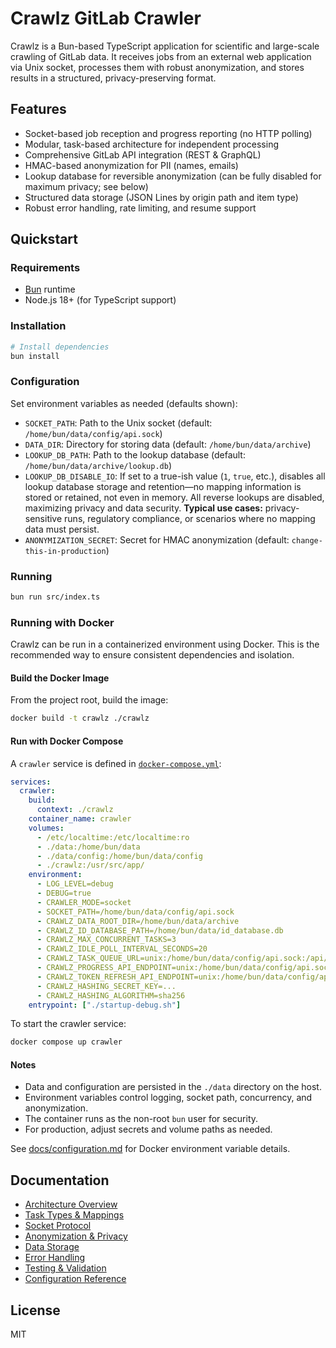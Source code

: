 # Crawlz GitLab Crawler

Crawlz is a Bun-based TypeScript application for scientific and large-scale crawling of GitLab data. It receives jobs from an external web application via Unix socket, processes them with robust anonymization, and stores results in a structured, privacy-preserving format.

## Features

- Socket-based job reception and progress reporting (no HTTP polling)
- Modular, task-based architecture for independent processing
- Comprehensive GitLab API integration (REST & GraphQL)
- HMAC-based anonymization for PII (names, emails)
- Lookup database for reversible anonymization (can be fully disabled for maximum privacy; see below)
- Structured data storage (JSON Lines by origin path and item type)
- Robust error handling, rate limiting, and resume support

## Quickstart

### Requirements

- [Bun](https://bun.sh) runtime
- Node.js 18+ (for TypeScript support)

### Installation

```bash
# Install dependencies
bun install
```

### Configuration

Set environment variables as needed (defaults shown):

- `SOCKET_PATH`: Path to the Unix socket (default: `/home/bun/data/config/api.sock`)
- `DATA_DIR`: Directory for storing data (default: `/home/bun/data/archive`)
- `LOOKUP_DB_PATH`: Path to the lookup database (default: `/home/bun/data/archive/lookup.db`)
- `LOOKUP_DB_DISABLE_IO`: If set to a true-ish value (`1`, `true`, etc.), disables all lookup database storage and retention—no mapping information is stored or retained, not even in memory. All reverse lookups are disabled, maximizing privacy and data security.
  **Typical use cases:** privacy-sensitive runs, regulatory compliance, or scenarios where no mapping data must persist.
- `ANONYMIZATION_SECRET`: Secret for HMAC anonymization (default: `change-this-in-production`)

### Running

```bash
bun run src/index.ts
```

### Running with Docker

Crawlz can be run in a containerized environment using Docker. This is the recommended way to ensure consistent dependencies and isolation.

#### Build the Docker Image

From the project root, build the image:

```bash
docker build -t crawlz ./crawlz
```

#### Run with Docker Compose

A `crawler` service is defined in [`docker-compose.yml`](../docker-compose.yml):

```yaml
services:
  crawler:
    build:
      context: ./crawlz
    container_name: crawler
    volumes:
      - /etc/localtime:/etc/localtime:ro
      - ./data:/home/bun/data
      - ./data/config:/home/bun/data/config
      - ./crawlz:/usr/src/app/
    environment:
      - LOG_LEVEL=debug
      - DEBUG=true
      - CRAWLER_MODE=socket
      - SOCKET_PATH=/home/bun/data/config/api.sock
      - CRAWLZ_DATA_ROOT_DIR=/home/bun/data/archive
      - CRAWLZ_ID_DATABASE_PATH=/home/bun/data/id_database.db
      - CRAWLZ_MAX_CONCURRENT_TASKS=3
      - CRAWLZ_IDLE_POLL_INTERVAL_SECONDS=20
      - CRAWLZ_TASK_QUEUE_URL=unix:/home/bun/data/config/api.sock:/api/internal/jobs/open
      - CRAWLZ_PROGRESS_API_ENDPOINT=unix:/home/bun/data/config/api.sock:/api/internal/jobs/progress
      - CRAWLZ_TOKEN_REFRESH_API_ENDPOINT=unix:/home/bun/data/config/api.sock:/api/internal/refresh-token
      - CRAWLZ_HASHING_SECRET_KEY=...
      - CRAWLZ_HASHING_ALGORITHM=sha256
    entrypoint: ["./startup-debug.sh"]
```

To start the crawler service:

```bash
docker compose up crawler
```

#### Notes

- Data and configuration are persisted in the `./data` directory on the host.
- Environment variables control logging, socket path, concurrency, and anonymization.
- The container runs as the non-root `bun` user for security.
- For production, adjust secrets and volume paths as needed.

See [docs/configuration.md](./docs/configuration.md) for Docker environment variable details.


## Documentation

- [Architecture Overview](./docs/architecture.md)
- [Task Types & Mappings](./docs/task-types.md)
- [Socket Protocol](./docs/socket-protocol.md)
- [Anonymization & Privacy](./docs/anonymization.md)
- [Data Storage](./docs/storage.md)
- [Error Handling](./docs/error-handling.md)
- [Testing & Validation](./docs/testing.md)
- [Configuration Reference](./docs/configuration.md)

## License

MIT
